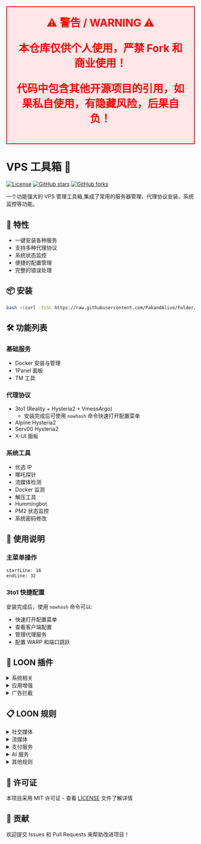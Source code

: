 <h1 align="center" style="color: #FF0000; background-color: #FFE7E7; padding: 20px; border: 2px solid #FF0000;">
⚠️ 警告 / WARNING ⚠️

本仓库仅供个人使用，严禁 Fork 和商业使用！

代码中包含其他开源项目的引用，如果私自使用，有隐藏风险，后果自负！


</h1>

# VPS 工具箱 🚀

[![License](https://img.shields.io/badge/license-MIT-blue.svg)](LICENSE)
[![GitHub stars](https://img.shields.io/github/stars/PakandAlive/Folder.svg)](https://github.com/PakandAlive/Folder/stargazers)
[![GitHub forks](https://img.shields.io/github/forks/PakandAlive/Folder.svg)](https://github.com/PakandAlive/Folder/network)

一个功能强大的 VPS 管理工具箱,集成了常用的服务器管理、代理协议安装、系统监控等功能。

## 🌟 特性

- 一键安装各种服务
- 支持多种代理协议
- 系统状态监控
- 便捷的配置管理
- 完整的错误处理

## 📦 安装

```bash
bash <(curl -fsSL https://raw.githubusercontent.com/PakandAlive/Folder/main/vpsall.sh)
```

## 🛠️ 功能列表

### 基础服务
- Docker 安装与管理
- 1Panel 面板
- TM 工具

### 代理协议
- 3to1 (Reality + Hysteria2 + VmessArgo)
  - 安装完成后可使用 `nowhash` 命令快速打开配置菜单
- Alpine Hysteria2
- Serv00 Hysteria2
- X-UI 面板

### 系统工具
- 优选 IP
- 哪吒探针
- 流媒体检测
- Docker 监测
- 解压工具
- Hummingbot
- PM2 状态监控
- 系统密码修改

## 📝 使用说明

### 主菜单操作
```shell:vpsall.sh
startLine: 16
endLine: 32
```

### 3to1 快捷配置
安装完成后，使用 `nowhash` 命令可以:
- 快速打开配置菜单
- 查看客户端配置
- 管理代理服务
- 配置 WARP 和端口跳跃

## 🔌 LOON 插件

<details>
<summary>系统相关</summary>

- [屏蔽系统更新](https://whatshub.top/plugin/DisableUpdate.plugin)
</details>

<details>
<summary>应用增强</summary>

- [Spotify Premium](https://raw.githubusercontent.com/PakandAlive/Folder/main/plugin/Spotify.plugin)
- [Fimo PRO](https://raw.githubusercontent.com/PakandAlive/Folder/main/plugin/FIMO2LOON.plugin)
</details>

<details>
<summary>广告拦截</summary>

- [Bilibili](https://raw.githubusercontent.com/PakandAlive/Folder/main/plugin/Bilibili_remove_ads.plugin)
- [YouTube](https://raw.githubusercontent.com/PakandAlive/Folder/main/plugin/YouTube_remove_ads.plugin)
- [Rednote](https://raw.githubusercontent.com/PakandAlive/Folder/main/plugin/RedPaper_remove_ads.plugin)
- [Weibo](https://raw.githubusercontent.com/PakandAlive/Folder/main/plugin/Weibo_remove_ads.plugin)
- [NeteaseCloudMusic](https://raw.githubusercontent.com/PakandAlive/Folder/main/plugin/NeteaseCloudMusic_remove_ads.plugin)
</details>

## 📋 LOON 规则

<details>
<summary>社交媒体</summary>

- [TikTok](https://raw.githubusercontent.com/blackmatrix7/ios_rule_script/master/rule/Loon/TikTok/TikTok.list)
- [Twitter](https://raw.githubusercontent.com/PakandAlive/Folder/main/rules/Twitter.list)
- [Telegram](https://raw.githubusercontent.com/PakandAlive/Folder/main/rules/YouTube-TG.list)
</details>

<details>
<summary>流媒体</summary>

- [Netflix](https://raw.githubusercontent.com/PakandAlive/Folder/main/rules/Netflix.list)
- [Netflix 检测](https://raw.githubusercontent.com/PakandAlive/Folder/main/netmedia.sgmodule)
</details>

<details>
<summary>支付服务</summary>

- [PayPal](https://raw.githubusercontent.com/blackmatrix7/ios_rule_script/master/rule/Loon/PayPal/PayPal.list)
</details>

<details>
<summary>AI 服务</summary>

- [OpenAI-Claude](https://raw.githubusercontent.com/PakandAlive/Folder/main/rules/OpenAI-Claude.list)
</details>

<details>
<summary>其他规则</summary>

- [Proxy](https://raw.githubusercontent.com/blackmatrix7/ios_rule_script/master/rule/Loon/Proxy/Proxy.list)
- [Talkalone](https://raw.githubusercontent.com/PakandAlive/Folder/main/rules/Talkalone.list)
- [Talkalone Ads](https://raw.githubusercontent.com/PakandAlive/Folder/main/rules/TalkaloneREJECT.list)
</details>

## 📄 许可证

本项目采用 MIT 许可证 - 查看 [LICENSE](LICENSE) 文件了解详情

## 🤝 贡献

欢迎提交 Issues 和 Pull Requests 来帮助改进项目！
